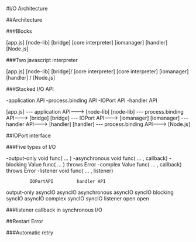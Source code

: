 #I/O Architecture

##Architecture

###Blocks

[app.js]
[node-lib]
[bridge]
[core interpreter]
[iomanager]
[handler]
[Node.js]

###Two javascript interpreter

[app.js] [node-lib] [bridge]/ [core interpreter]
[core interpreter] [iomanager] [handler] / [Node.js]

###Stacked I/O API

-application API
-process.binding API
-IOPort API
-handler API

[app.js] --- application API---> [node-lib]
[node-lib] --- process.binding API---> [bridge]
[bridge] --- IOPort API---> [iomanager]
[iomanager] --- handler API---> [handler]
[handler] --- process.binding API---> [Node.js]


##IOPort interface

###Five types of I/O

-output-only
    void func( ... )
-asynchronous
    void func( ... , callback)
-blocking
    Value func( ... ) throws Error
-complex
    Value func( ... , callback) throws Error
-listener
    void func( ... , listener)


             IOPortAPI         handler API
output-only   asyncIO           asyncIO
asynchronous  asyncIO            syncIO
blocking       syncIO           asyncIO
complex        syncIO            syncIO
listener        open              open

###listener callback in synchronous I/O

##Restart Error

###Automatic retry

